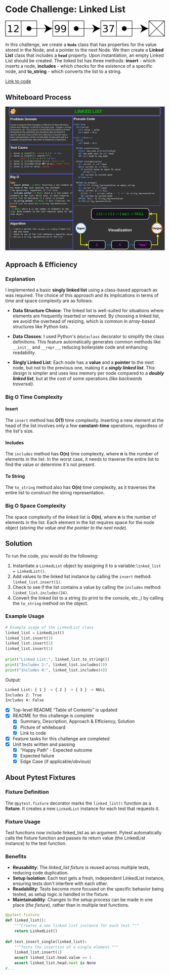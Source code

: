 # Code Challenge: Linked List

![Alt text](image.png)

In this challenge, we create a **`Node`** class that has properties for the value stored in
the Node, and a pointer to the next Node. We then create a **Linked List** class that includes
a **`head`** property. Upon instantiation, an empty Linked List should be created. The linked
list has three methods: **insert** - which inserts a node, **includes** - which checks for the existence
of a specific node, and **to_string** - which converts the list to a string.

[Link to code](./linked_lists/linked_list.py)

## Whiteboard Process

![White Board](White_Board.png)

## Approach & Efficiency

### Explanation

I implemented a basic **singly linked list** using a class-based approach as was required.
The choice of this approach and its implications in terms of time and space complexity are
as follows:

- **Data Structure Choice**: The linked list is well-suited for situations where elements are
  frequently inserted or removed. By choosing a linked list, we avoid the overhead of resizing,
  which is common in *array-based* structures like Python lists.

- **Data Classes**: I used Python's `@dataclass` decorator to simplify the class definitions. This
  feature automatically generates common methods like `__init__` and `__repr__`, reducing boilerplate
  code and enhancing readability.

- **Singly Linked List**: Each node has a **value** and a **pointer** to the next node, but not to the
  previous one, making it a ***singly linked list***. This design is simpler and uses less memory per node
  compared to a ***doubly linked list***, but at the cost of some operations *(like backwards traversal)*.

### Big O Time Complexity

#### Insert

The `insert` method has **O(1)** time complexity. Inserting a new element at the head of the list involves only
a few **constant-time** operations, regardless of the list's size.

#### Includes

The `includes` method has **O(n)** time complexity, where **n** is the number of elements in the list. In the worst
case, it needs to traverse the entire list to find the value or determine it's not present.

#### To String

The `to_string` method also has **O(n)** time complexity, as it traverses the entire list to construct the string
representation.

### Big O Space Complexity

The space complexity of the linked list is **O(n)**, where **n** is the number of elements in the list. Each element
in the list requires space for the node object (*storing the value and the pointer to the next node*).

## Solution

To run the code, you would do the following:

1. Instantiate a `LinkedList` object by assigning it to a variable:`linked_list = LinkedList()`.
2. Add values to the linked list instance by calling the `insert` method: `linked_list.insert(1)`.
3. Check to see if the list contains a value by calling the `includes` method: `linked_list.includes(24)`.
4. Convert the linked list to a string (to print to the console, etc.,) by calling the `to_string` method on the object.

### Example Usage

```python
# Example usage of the LinkedList class
linked_list = LinkedList()
linked_list.insert(3)
linked_list.insert(2)
linked_list.insert(1)

print("Linked List:", linked_list.to_string())
print("Includes 2:", linked_list.includes(2))
print("Includes 4:", linked_list.includes(4))
```

Output:

```bash
Linked List: { 1 } -> { 2 } -> { 3 } -> NULL
Includes 2: True
Includes 4: False
```

- [x] Top-level README “Table of Contents” is updated
- [x] README for this challenge is complete
  - [x] Summary, Description, Approach & Efficiency, Solution
  - [x] Picture of whiteboard
  - [x] Link to code
- [x] Feature tasks for this challenge are completed
- [x] Unit tests written and passing
  - [x] “Happy Path” - Expected outcome
  - [x] Expected failure
  - [x] Edge Case (if applicable/obvious)

## About Pytest Fixtures

### Fixture Definition

The `@pytest.fixture` decorator marks the `linked_list()` function as a **fixture**. It creates
a new `LinkedList` instance for each test that requests it.

### Fixture Usage

Test functions now include linked_list as an argument. Pytest automatically calls the fixture
function and passes its return value (the LinkedList instance) to the test function.

### Benefits

- **Reusability**: The *linked_list fixture* is reused across multiple tests, reducing code duplication.
- **Setup Isolation**: Each test gets a fresh, independent LinkedList instance, ensuring tests don't interfere with each other.
- **Readability**: Tests become more focused on the specific behavior being tested, as setup logic is handled in the fixture.
- **Maintainability**: Changes to the setup process can be made in one place (*the fixture*), rather than in multiple test functions.

```python
@pytest.fixture
def linked_list():
    """Creates a new linked list instance for each test."""
    return LinkedList()

def test_insert_single(linked_list):
    """Tests the insertion of a single element."""
    linked_list.insert(1)
    assert linked_list.head.value == 1
    assert linked_list.head.next is None
#...
```
